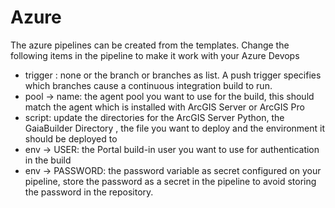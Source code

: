 # Azure 
The azure pipelines can be created from the templates. Change the following items in the pipeline to make it work with your Azure Devops
- trigger : none or the branch or branches as list. A push trigger specifies which branches cause a continuous integration build to run.
- pool -> name: the agent pool you want to use for the build, this should match the agent which is installed with ArcGIS Server or ArcGIS Pro
- script: update the directories for the ArcGIS Server Python, the GaiaBuilder Directory , the file you want to deploy and the environment it should be deployed to
- env -> USER: the Portal build-in user you want to use for authentication in the build
- env -> PASSWORD: the password variable as secret configured on your pipeline, store the password as a secret in the pipeline to avoid storing the password in the repository.


